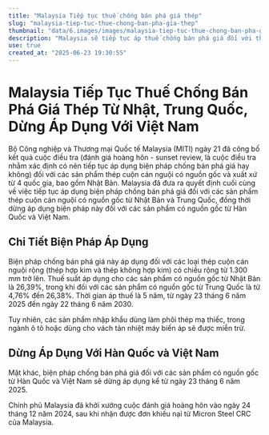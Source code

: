 ```yaml
---
title: "Malaysia Tiếp tục thuế chống bán phá giá thép"
slug: "malaysia-tiep-tuc-thue-chong-ban-pha-gia-thep"
thumbnail: "data/6.images/images/malaysia-tiep-tuc-thue-chong-ban-pha-gia-thep.webp"
description: "Malaysia sẽ tiếp tục áp thuế chống bán phá giá đối với thép cuộn cán nguội từ Nhật Bản và Trung Quốc trong 5 năm tới, đồng thời dừng áp dụng với Hàn Quốc và Việt Nam."
use: true
created_at: "2025-06-23 19:30:55"
---
```


# Malaysia Tiếp Tục Thuế Chống Bán Phá Giá Thép Từ Nhật, Trung Quốc, Dừng Áp Dụng Với Việt Nam

Bộ Công nghiệp và Thương mại Quốc tế Malaysia (MITI) ngày 21 đã công bố kết quả cuộc điều tra (đánh giá hoàng hôn - sunset review, là cuộc điều tra nhằm xác định có nên tiếp tục áp dụng biện pháp chống bán phá giá hay không) đối với các sản phẩm thép cuộn cán nguội có nguồn gốc và xuất xứ từ 4 quốc gia, bao gồm Nhật Bản. Malaysia đã đưa ra quyết định cuối cùng về việc tiếp tục áp dụng biện pháp chống bán phá giá đối với các sản phẩm thép cuộn cán nguội có nguồn gốc từ Nhật Bản và Trung Quốc, đồng thời dừng áp dụng biện pháp này đối với các sản phẩm có nguồn gốc từ Hàn Quốc và Việt Nam.

## Chi Tiết Biện Pháp Áp Dụng

Biện pháp chống bán phá giá này áp dụng đối với các loại thép cuộn cán nguội rộng (thép hợp kim và thép không hợp kim) có chiều rộng từ 1.300 mm trở lên. Thuế suất áp dụng cho các sản phẩm có nguồn gốc từ Nhật Bản là 26,39%, trong khi đối với các sản phẩm có nguồn gốc từ Trung Quốc là từ 4,76% đến 26,38%. Thời gian áp thuế là 5 năm, từ ngày 23 tháng 6 năm 2025 đến ngày 22 tháng 6 năm 2030.

Tuy nhiên, các sản phẩm nhập khẩu dùng làm phôi thép mạ thiếc, trong ngành ô tô hoặc dùng cho vách tản nhiệt máy biến áp sẽ được miễn trừ.

## Dừng Áp Dụng Với Hàn Quốc và Việt Nam

Mặt khác, biện pháp chống bán phá giá đối với các sản phẩm có nguồn gốc từ Hàn Quốc và Việt Nam sẽ dừng áp dụng kể từ ngày 23 tháng 6 năm 2025.

Chính phủ Malaysia đã khởi xướng cuộc đánh giá hoàng hôn vào ngày 24 tháng 12 năm 2024, sau khi nhận được đơn khiếu nại từ Micron Steel CRC của Malaysia.